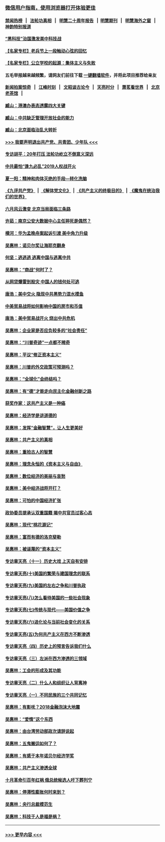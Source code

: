 ### [微信用户指南，使用浏览器打开体验更佳](https://github.com/gfw-breaker/banned-news1/blob/master/indexes/wechat-guide.md?t=0)
#### [禁闻热榜](热点新闻.md?t=0)  &nbsp;&nbsp;|&nbsp;&nbsp; [法轮功真相](https://github.com/gfw-breaker/truth/blob/master/README.md?t=0) &nbsp;&nbsp;|&nbsp;&nbsp; [明慧二十周年报告](https://github.com/gfw-breaker/mh-reports/blob/master/README.md?t=0) &nbsp;&nbsp;|&nbsp;&nbsp;[明慧期刊](https://github.com/gfw-breaker/mh-qikan) &nbsp;&nbsp;|&nbsp;&nbsp; [明慧海外之窗](https://github.com/gfw-breaker/mh-news/blob/master/README.md?t=0) &nbsp;&nbsp;|&nbsp;&nbsp; [神韵特别报道](https://github.com/gfw-breaker/mh-news/blob/master/shenyun.md?t=0)
#### [“黑科技”治国激发美中科技战](../pages/nsc423/n11638056.md?t=02040022) 
#### [【名家专栏】老兵节上一段触动心弦的回忆](../pages/nsc423/n11646016.md?t=02040022) 
#### [【名家专栏】公立学校的起源：集体主义与失败](../pages/nsc423/n11601833.md?t=02040022) 
#### 五毛举报越来越频繁，请网友们前往下载 [一键翻墙软件](https://github.com/gfw-breaker/ssr-accounts)，并将此项目推荐给亲友
#### [新闻拍案惊奇](https://github.com/gfw-breaker/banned-news1/blob/master/pages/link4.md) &nbsp;&nbsp;|&nbsp;&nbsp; [江峰时刻](https://github.com/gfw-breaker/banned-news1/blob/master/pages/link4.md) &nbsp;&nbsp;|&nbsp;&nbsp; [文昭谈古论今](https://github.com/gfw-breaker/banned-news1/blob/master/pages/link4.md) &nbsp;&nbsp;|&nbsp;&nbsp; [天亮时分](https://github.com/gfw-breaker/banned-news1/blob/master/pages/link4.md) &nbsp;&nbsp;|&nbsp;&nbsp; [萧茗看世界](https://github.com/gfw-breaker/banned-news1/blob/master/pages/link4.md) &nbsp;&nbsp;|&nbsp;&nbsp; [北京老茶馆](https://github.com/gfw-breaker/banned-news1/blob/master/pages/link4.md) &nbsp;&nbsp;|&nbsp;&nbsp; 
#### [臧山：港澳办表态透露四大关键](../pages/nsc423/n11421628.md?t=02040022) 
#### [臧山：中共缺乏管理开放社会的能力](../pages/nsc423/n11407457.md?t=02040022) 
#### [臧山：北京面临治乱大转折](../pages/nsc423/n11406895.md?t=02040022) 
#### [>>> 我要声明退出共产党、共青团、少年队 <<<](https://github.com/begood0513/goodnews/blob/master/quit/letter.md) 
#### [专访胡平：20年打压 法轮功屹立不倒意义深远](../pages/nsc423/n11398800.md?t=02040022) 
#### [中共最怕“逢九必乱”2019人权战开火](../pages/nsc423/n11385248.md?t=02040022) 
#### [夏一阳：精神和肉体灭绝的手段—转化洗脑](../pages/nsc423/n11368250.md?t=02040022) 
#### [《九评共产党》](https://github.com/begood0513/9ping.md/blob/master/README.md) &nbsp;|&nbsp; [《解体党文化》](../../../../jtdwh.md/blob/master/README.md)  &nbsp;|&nbsp; [《共产主义的终极目的》](../../../../gczydzjmd.md/blob/master/README.md) &nbsp;|&nbsp; [《魔鬼在统治我们的世界》](../../../../mgztzwmdsj.md/blob/master/README.md) 
#### [六月风云激变 北京当局面临三条路](../pages/nsc423/n11313668.md?t=02040022) 
#### [许茹：南京公安大数据中心主任猝死是偶然？](../pages/nsc423/n11064744.md?t=02040022) 
#### [横河：华为孟晚舟案起诉引渡 美中角力升级](../pages/nsc423/n11027230.md?t=02040022) 
#### [吴惠林：诺贝尔奖让海耶克翻身](../pages/nsc423/n10890049.md?t=02040022) 
#### [何坚：逃逃逃 逃离中国与逃离中共](../pages/nsc423/n10592891.md?t=02040022) 
#### [吴惠林：“商战”何时了？](../pages/nsc423/n10573558.md?t=02040022) 
#### [从网贷爆雷到股灾 中国人的钱何处可逃](../pages/nsc423/n10572800.md?t=02040022) 
#### [唐浩：美中交火 隐现中共黑势力混水摸鱼](../pages/nsc423/n10544040.md?t=02040022) 
#### [中美贸易战将如何影响中国的房市和币值](../pages/nsc423/n10543697.md?t=02040022) 
#### [唐浩：美中贸易战开火 烧出中共危机](../pages/nsc423/n10540126.md?t=02040022) 
#### [吴惠林：企业家是否应负较多的“社会责任”](../pages/nsc423/n10535022.md?t=02040022) 
#### [吴惠林：“川普奇迹”一点都不稀奇](../pages/nsc423/n10512808.md?t=02040022) 
#### [吴惠林：平议“修正资本主义”](../pages/nsc423/n10495724.md?t=02040022) 
#### [吴惠林：川普的外交政策可预测吗？](../pages/nsc423/n10462387.md?t=02040022) 
#### [吴惠林：“全球化”会终结吗？](../pages/nsc423/n10452838.md?t=02040022) 
#### [吴惠林：有“德”才能走向民主化金融创新之路](../pages/nsc423/n10432292.md?t=02040022) 
#### [获奖作家：这共产主义是一种癌](../pages/nsc423/n10431541.md?t=02040022) 
#### [吴惠林：经济学是讲道德的](../pages/nsc423/n10398014.md?t=02040022) 
#### [吴惠林：发挥“金融智慧”，让人生更美好](../pages/nsc423/n10375019.md?t=02040022) 
#### [吴惠林：共产主义的真相](../pages/nsc423/n10351394.md?t=02040022) 
#### [吴惠林：重拾古人的智慧](../pages/nsc423/n10337691.md?t=02040022) 
#### [吴惠林：理念永恒的《资本主义与自由》](../pages/nsc423/n10316274.md?t=02040022) 
#### [吴惠林：数位经济的美丽与哀愁](../pages/nsc423/n10292946.md?t=02040022) 
#### [吴惠林：美中经济战将开打？](../pages/nsc423/n10258825.md?t=02040022) 
#### [吴惠林：可怕的中国经济扩张](../pages/nsc423/n10219147.md?t=02040022) 
#### [政协委员提承认双重国籍 揭中共官员过客心态](../pages/nsc423/n10208809.md?t=02040022) 
#### [吴惠林：现代“桃花源记”](../pages/nsc423/n10185234.md?t=02040022) 
#### [吴惠林：富而有德的洛克斐勒](../pages/nsc423/n10142264.md?t=02040022) 
#### [吴惠林：被诬蔑的“资本主义”](../pages/nsc423/n10124816.md?t=02040022) 
#### [专访章天亮（十一）历史大戏 上天自有安排](../pages/nsc423/n10094905.md?t=02040022) 
#### [专访章天亮(十)美国的繁荣与建国理念的联系](../pages/nsc423/n10094899.md?t=02040022) 
#### [专访章天亮(九)美国的左右之争和川普执政](../pages/nsc423/n10094889.md?t=02040022) 
#### [专访章天亮(八)怎么看待美国的一些社会现象](../pages/nsc423/n10094857.md?t=02040022) 
#### [专访章天亮(七)传统与现代——美国价值之争](../pages/nsc423/n10093140.md?t=02040022) 
#### [专访章天亮(六)进化论与当前社会变化的关系](../pages/nsc423/n10092036.md?t=02040022) 
#### [专访章天亮(五)为何共产主义在西方不断渗透](../pages/nsc423/n10083620.md?t=02040022) 
#### [专访章天亮（四）历史上的预言告诉我们什么](../pages/nsc423/n10083606.md?t=02040022) 
#### [专访章天亮（三）左派在西方渗透的三领域](../pages/nsc423/n10081115.md?t=02040022) 
#### [吴惠林：工会的形成及其功能](../pages/nsc423/n10080633.md?t=02040022) 
#### [专访章天亮（二）什么人和组织让人背离神](../pages/nsc423/n10076637.md?t=02040022) 
#### [专访章天亮（一）不同民族的三个共同记忆](../pages/nsc423/n10074188.md?t=02040022) 
#### [吴惠林：有影呒？2018金融泡沫大地震](../pages/nsc423/n10040534.md?t=02040022) 
#### [吴惠林：“爱情”这个东西](../pages/nsc423/n10019423.md?t=02040022) 
#### [吴惠林：由台湾劳动部政次请辞说起](../pages/nsc423/n9979679.md?t=02040022) 
#### [吴惠林：五鬼搬运如何了？](../pages/nsc423/n9925338.md?t=02040022) 
#### [吴惠林：有感于本年诺贝尔经济学奖](../pages/nsc423/n9871883.md?t=02040022) 
#### [吴惠林：共产主义渗透全球](../pages/nsc423/n9812748.md?t=02040022) 
#### [十月革命引百年红祸 俄总统候选人吁下葬列宁](../pages/nsc423/n9810182.md?t=02040022) 
#### [吴惠林：停滞性膨胀何时来到？](../pages/nsc423/n9764136.md?t=02040022) 
#### [吴惠林：央行总裁模范生](../pages/nsc423/n9728134.md?t=02040022) 
#### [吴惠林：科技于人是福是祸？](../pages/nsc423/n9672982.md?t=02040022) 

----
#### [ >>> 更早内容 <<< ](../indexes/nsc423-earlier.md)
